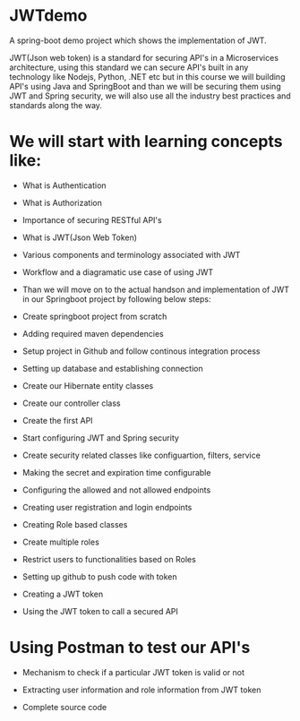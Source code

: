# JWTdemo
A spring-boot demo project which shows the implementation of JWT.

JWT(Json web token) is a standard for securing API's in a Microservices architecture, using this standard we can secure API's built in any technology like Nodejs, Python, .NET etc but in this course we will building API's using Java and SpringBoot and than we will be securing them using JWT and Spring security, we will also use all the industry best practices and standards along the way.

# We will start with learning concepts like:

- What is Authentication

- What is Authorization

- Importance of securing RESTful API's

- What is JWT(Json Web Token)

- Various components and terminology associated with JWT

- Workflow and a diagramatic use case of using JWT

- Than we will move on to the actual handson and implementation of JWT in our Springboot project by following below steps:

- Create springboot project from scratch

- Adding required maven dependencies

- Setup project in Github and follow continous integration process

- Setting up database and establishing connection

- Create our Hibernate entity classes

- Create our controller class

- Create the first API

- Start configuring JWT and Spring security

- Create security related classes like configuartion, filters, service

- Making the secret and expiration time configurable

- Configuring the allowed and not allowed endpoints

- Creating user registration and login endpoints

- Creating Role based classes

- Create multiple roles

- Restrict users to functionalities based on Roles

- Setting up github to push code with token

- Creating a JWT token

- Using the JWT token to call a secured API

# Using Postman to test our API's

- Mechanism to check if a particular JWT token is valid or not

- Extracting user information and role information from JWT token

- Complete source code
